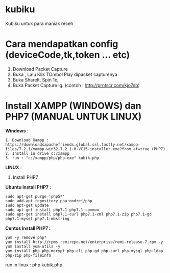 # kubiku
Kubiku untuk para maniak receh

# Cara mendapatkan config (deviceCode,tk,token ... etc)

1. Download Packet Capture 
2. Buka , Lalu Klik TOmbol Play dipacket capturenya 
3. Buka ShareIt, Spin 1x,
4. Buka Packet Capture lg. (contoh : http://prntscr.com/kjo7sb)

# Install XAMPP (WINDOWS) dan PHP7 (MANUAL UNTUK LINUX)

**Windows** : 

```
1. Download Xampp : https://downloadsapachefriends.global.ssl.fastly.net/xampp-files/7.2.1/xampp-win32-7.2.1-0-VC15-installer.exe?from_af=true (PHP7)
2. Install in drive c:/xampp
3. run : "c:/xampp/php/php.exe" kubik.php
```

**LINUX** : 

1. Install PHP7 

**Ubuntu Install PHP7 :** 
```
sudo apt-get purge 'php5*'
sudo add-apt-repository ppa:ondrej/php 
sudo apt-get update
sudo apt-get install php7.1 php7.1-common
sudo apt-get install php7.1-curl php7.1-xml php7.1-zip php7.1-gd php7.1-mysql php7.1-mbstring 
```

**Centos Install PHP7 :** 
```
yum -y remove php*
yum install http://rpms.remirepo.net/enterprise/remi-release-7.rpm -y
yum install yum-utils -y
yum install php php-mcrypt php-cli php-gd php-curl php-mysql php-ldap php-zip php-fileinfo
```

run in linux : php kubik.php
